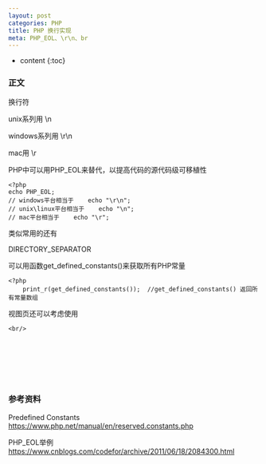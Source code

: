 ```yaml
---
layout: post
categories: PHP
title: PHP 换行实现
meta: PHP_EOL、\r\n、br
---
```

* content
{:toc}

### 正文

换行符

unix系列用 \n

windows系列用 \r\n

mac用 \r

PHP中可以用PHP_EOL来替代，以提高代码的源代码级可移植性

```
<?php
echo PHP_EOL;
// windows平台相当于    echo "\r\n";
// unix\linux平台相当于    echo "\n";
// mac平台相当于    echo "\r";
```

类似常用的还有

DIRECTORY_SEPARATOR

可以用函数get_defined_constants()来获取所有PHP常量

```
<?php
    print_r(get_defined_constants());  //get_defined_constants() 返回所有常量数组
```

视图页还可以考虑使用 
```
<br/>
```

<br/><br/><br/><br/><br/>
### 参考资料

Predefined Constants <https://www.php.net/manual/en/reserved.constants.php>

PHP_EOL举例 <https://www.cnblogs.com/codefor/archive/2011/06/18/2084300.html>
